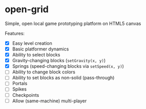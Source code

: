 # open-grid
Simple, open local game prototyping platform on HTML5 canvas

Features:

- [x] Easy level creation
- [x] Basic platformer dynamics
- [x] Ability to select blocks
- [x] Gravity-changing blocks (`setGravity(x, y)`)
- [x] Springs (speed-changing blocks via `setSpeed(x, y)`)
- [ ] Ability to change block colors
- [ ] Ability to set blocks as non-solid (pass-through)
- [ ] Portals
- [ ] Spikes
- [ ] Checkpoints
- [ ] Allow (same-machine) multi-player
